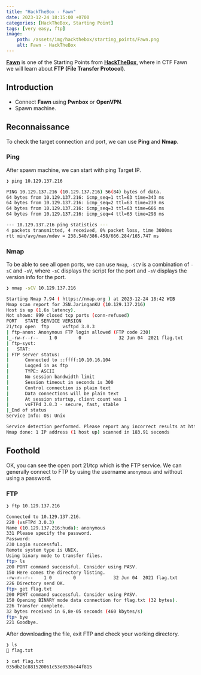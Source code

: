 ```yaml
---
title: "HackTheBox - Fawn"
date: 2023-12-24 18:15:00 +0700
categories: [HackTheBox, Starting Point]
tags: [very easy, ftp]
image:
    path: /assets/img/hackthebox/starting_points/Fawn.png
    alt: Fawn - HackTheBox
---
```


[**Fawn**](https://app.hackthebox.com/starting-point) is one of the Starting Points from [**HackTheBox**](https://app.hackthebox.com/), where in CTF Fawn we will learn about **FTP (File Transfer Protocol)**.

## Introduction

- Connect **Fawn** using **Pwnbox** or **OpenVPN**.
- Spawn machine.

## Reconnaissance

To check the target connection and port, we can use **Ping** and **Nmap**.

### Ping

After spawn machine, we can start with ping Target IP.

```bash
❯ ping 10.129.137.216

PING 10.129.137.216 (10.129.137.216) 56(84) bytes of data.
64 bytes from 10.129.137.216: icmp_seq=1 ttl=63 time=343 ms
64 bytes from 10.129.137.216: icmp_seq=2 ttl=63 time=239 ms
64 bytes from 10.129.137.216: icmp_seq=3 ttl=63 time=666 ms
64 bytes from 10.129.137.216: icmp_seq=4 ttl=63 time=298 ms

--- 10.129.137.216 ping statistics ---
4 packets transmitted, 4 received, 0% packet loss, time 3000ms
rtt min/avg/max/mdev = 238.540/386.458/666.284/165.747 ms
```

### Nmap

To be able to see all open ports, we can use `Nmap`, `-sCV` is a combination of `-sC` and `-sV`, where `-sC` displays the script for the port and `-sV` displays the version info for the port. 

```bash
❯ nmap -sCV 10.129.137.216

Starting Nmap 7.94 ( https://nmap.org ) at 2023-12-24 18:42 WIB
Nmap scan report for JSN.JaringanKU (10.129.137.216)
Host is up (1.6s latency).
Not shown: 999 closed tcp ports (conn-refused)
PORT   STATE SERVICE VERSION
21/tcp open  ftp     vsftpd 3.0.3
| ftp-anon: Anonymous FTP login allowed (FTP code 230)
|_-rw-r--r--    1 0        0              32 Jun 04  2021 flag.txt
| ftp-syst: 
|   STAT: 
| FTP server status:
|      Connected to ::ffff:10.10.16.104
|      Logged in as ftp
|      TYPE: ASCII
|      No session bandwidth limit
|      Session timeout in seconds is 300
|      Control connection is plain text
|      Data connections will be plain text
|      At session startup, client count was 1
|      vsFTPd 3.0.3 - secure, fast, stable
|_End of status
Service Info: OS: Unix

Service detection performed. Please report any incorrect results at https://nmap.org/submit/ .
Nmap done: 1 IP address (1 host up) scanned in 183.91 seconds
```

## Foothold

OK, you can see the open port 21/tcp which is the FTP service. We can generally connect to FTP by using the username `anonymous` and without using a password.

### FTP

```bash
❯ ftp 10.129.137.216

Connected to 10.129.137.216.
220 (vsFTPd 3.0.3)
Name (10.129.137.216:huda): anonymous
331 Please specify the password.
Password: 
230 Login successful.
Remote system type is UNIX.
Using binary mode to transfer files.
ftp> ls
200 PORT command successful. Consider using PASV.
150 Here comes the directory listing.
-rw-r--r--    1 0        0              32 Jun 04  2021 flag.txt
226 Directory send OK.
ftp> get flag.txt
200 PORT command successful. Consider using PASV.
150 Opening BINARY mode data connection for flag.txt (32 bytes).
226 Transfer complete.
32 bytes received in 6,8e-05 seconds (460 kbytes/s)
ftp> bye
221 Goodbye.
```

After downloading the file, exit FTP and check your working directory.

```bash
❯ ls
 flag.txt

❯ cat flag.txt
035db21c881520061c53e0536e44f815
```